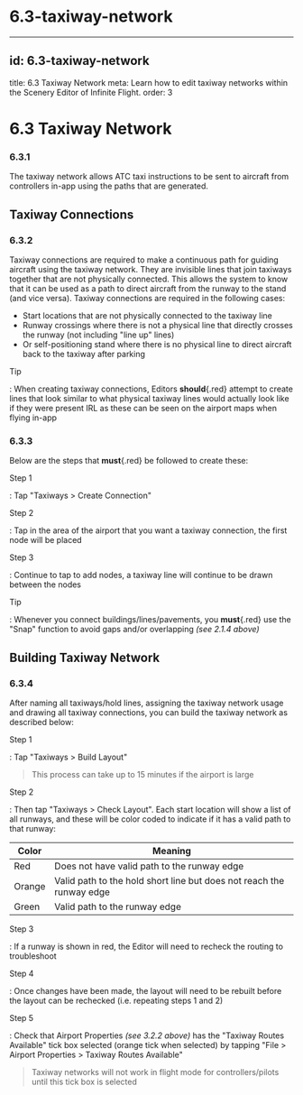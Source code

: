 # 6.3-taxiway-network

---

## id: 6.3-taxiway-network
title: 6.3 Taxiway Network
meta: Learn how to edit taxiway networks within the Scenery Editor of Infinite Flight.
order: 3

# 6.3 Taxiway Network

### 6.3.1

The taxiway network allows ATC taxi instructions to be sent to aircraft from controllers in-app using the paths that are generated.

## Taxiway Connections

### 6.3.2

Taxiway connections are required to make a continuous path for guiding aircraft using the taxiway network. They are invisible lines that join taxiways together that are not physically connected. This allows the system to know that it can be used as a path to direct aircraft from the runway to the stand (and vice versa). Taxiway connections are required in the following cases:

- Start locations that are not physically connected to the taxiway line
- Runway crossings where there is not a physical line that directly crosses the runway (not including "line up" lines)
- Or self-positioning stand where there is no physical line to direct aircraft back to the taxiway after parking

Tip

: When creating taxiway connections, Editors **should**{.red} attempt to create lines that look similar to what physical taxiway lines would actually look like if they were present IRL as these can be seen on the airport maps when flying in-app

### 6.3.3

Below are the steps that **must**{.red} be followed to create these:

Step 1

: Tap "Taxiways > Create Connection"

Step 2

: Tap in the area of the airport that you want a taxiway connection, the first node will be placed

Step 3

: Continue to tap to add nodes, a taxiway line will continue to be drawn between the nodes

Tip

: Whenever you connect buildings/lines/pavements, you **must**{.red} use the "Snap" function to avoid gaps and/or overlapping *(see 2.1.4 above)*

## Building Taxiway Network

### 6.3.4

After naming all taxiways/hold lines, assigning the taxiway network usage and drawing all taxiway connections, you can build the taxiway network as described below:

Step 1

: Tap "Taxiways > Build Layout"

> This process can take up to 15 minutes if the airport is large

Step 2

: Then tap "Taxiways > Check Layout". Each start location will show a list of all runways, and these will be color coded to indicate if it has a valid path to that runway:

| **Color** | **Meaning**                                                          |
| --------- | -------------------------------------------------------------------- |
| Red       | Does not have valid path to the runway edge                          |
| Orange    | Valid path to the hold short line but does not reach the runway edge |
| Green     | Valid path to the runway edge                                        |

Step 3

: If a runway is shown in red, the Editor will need to recheck the routing to troubleshoot

Step 4

: Once changes have been made, the layout will need to be rebuilt before the layout can be rechecked (i.e. repeating steps 1 and 2)

Step 5

: Check that Airport Properties *(see 3.2.2 above)* has the "Taxiway Routes Available" tick box selected (orange tick when selected) by tapping "File > Airport Properties > Taxiway Routes Available"

> Taxiway networks will not work in flight mode for controllers/pilots until this tick box is selected

